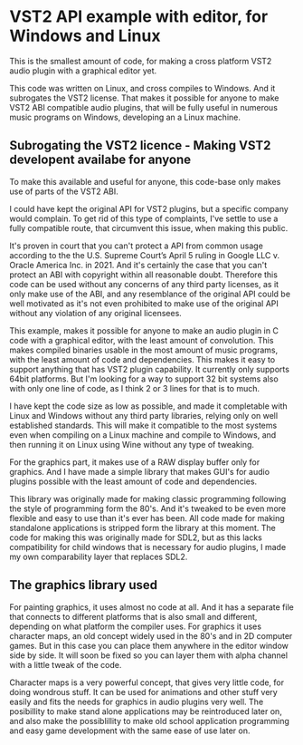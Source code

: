 # VST2 API example with editor, for Windows and Linux
This is the smallest amount of code, for making a cross platform VST2 audio plugin with a graphical editor yet.

This code was written on Linux, and cross compiles to Windows. And it subrogates the VST2 license. That makes it possible for anyone to make VST2 ABI compatible audio plugins, that will be fully useful in numerous music programs on Windows, developing an a Linux machine.

## Subrogating the VST2 licence - Making VST2 developent availabe for anyone
To make this available and useful for anyone, this code-base only makes use of parts of the VST2 ABI.

I could have kept the original API for VST2 plugins, but a specific company would complain. To get rid of this type of complaints, I've settle to use a fully compatible route, that circumvent this issue, when making this public.

It's proven in court that you can't protect a API from common usage according to the the U.S. Supreme Court’s April 5 ruling in Google LLC v. Oracle America Inc. in 2021. And it's certainly the case that you can't protect an ABI with copyright within all reasonable doubt. Therefore this code can be used without any concerns of any third party licenses, as it only make use of the ABI, and any resemblance of the original API could be well motivated as it's not even prohibited to make use of the original API without any violation of any original licensees.

This example, makes it possible for anyone to make an audio plugin in C code with a graphical editor, with the least amount of convolution. This makes compiled binaries usable in the most amount of music programs, with the least amount of code and dependencies. This makes it easy to support anything that has VST2 plugin capability. It currently only supports 64bit platforms. But I'm looking for a way to support 32 bit systems also with only one line of code, as I think 2 or 3 lines for that is to much.

I have kept the code size as low as possible, and made it completable with Linux and Windows without any third party libraries, relying only on well established standards. This will make it compatible to the most systems even when compiling on a Linux machine and compile to Windows, and then running it on Linux using Wine without any type of tweaking.

For the graphics part, it makes use of a RAW display buffer only for graphics. And I have made a simple library that makes GUI's for audio plugins possible with the least amount of code and dependencies.

This library was originally made for making classic programming following the style of programming form the 80's. And it's tweaked to be even more flexible and easy to use than it's ever has been. All code made for making standalone applications is stripped form the library at this moment. The code for making this was originally made for SDL2, but as this lacks compatibility for child windows that is necessary for audio plugins, I made my own comparability layer that replaces SDL2.

## The graphics library used
For painting graphics, it uses almost no code at all. And it has a separate file that connects to different platforms that is also small and different, depending on what platform the compiler uses.
For graphics it uses character maps, an old concept widely used in the 80's and in 2D computer games. But in this case you can place them anywhere in the editor window side by side. It will soon be fixed so you can layer them with alpha channel with a little tweak of the code.

Character maps is a very powerful concept, that gives very little code, for doing wondrous stuff. It can be used for animations and other stuff very easily and fits the needs for graphics in audio plugins very well. The posibillity to make stand alone applications may be reintroduced later on, and also make the possiblillity to make old school application programming and easy game development with the same ease of use later on.



